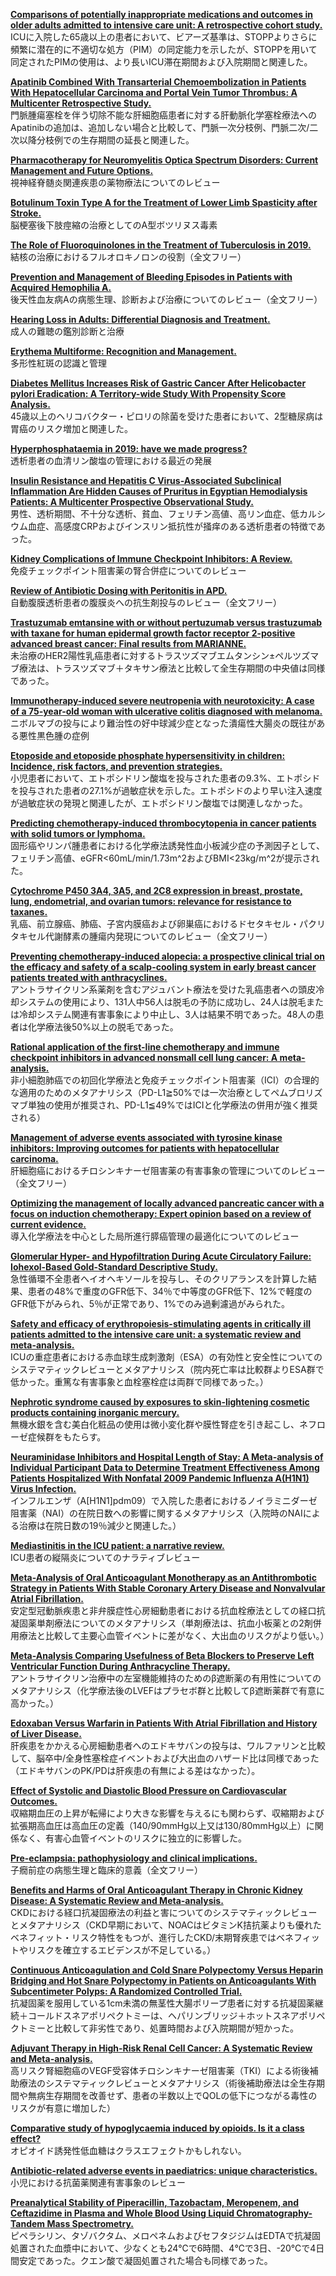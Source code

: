 [**Comparisons of potentially inappropriate medications and outcomes in older adults admitted to intensive care unit: A retrospective cohort study.**](https://www.ncbi.nlm.nih.gov/pubmed/31307964)  
ICUに入院した65歳以上の患者において、ビアーズ基準は、STOPPよりさらに頻繁に潜在的に不適切な処方（PIM）の同定能力を示したが、STOPPを用いて同定されたPIMの使用は、より長いICU滞在期間および入院期間と関連した。

[**Apatinib Combined With Transarterial Chemoembolization in Patients With Hepatocellular Carcinoma and Portal Vein Tumor Thrombus: A Multicenter Retrospective Study.**](https://www.ncbi.nlm.nih.gov/pubmed/31303279)  
門脈腫瘍塞栓を伴う切除不能な肝細胞癌患者に対する肝動脈化学塞栓療法へのApatinibの追加は、追加しない場合と比較して、門脈一次分枝例、門脈二次/二次以降分枝例での生存期間の延長と関連した。

[**Pharmacotherapy for Neuromyelitis Optica Spectrum Disorders: Current Management and Future Options.**](https://www.ncbi.nlm.nih.gov/pubmed/30623348)  
視神経脊髄炎関連疾患の薬物療法についてのレビュー

[**Botulinum Toxin Type A for the Treatment of Lower Limb Spasticity after Stroke.**](https://www.ncbi.nlm.nih.gov/pubmed/30623347)  
脳梗塞後下肢痙縮の治療としてのA型ボツリヌス毒素

[**The Role of Fluoroquinolones in the Treatment of Tuberculosis in 2019.**](https://www.ncbi.nlm.nih.gov/pubmed/30617959)  
結核の治療におけるフルオロキノロンの役割（全文フリー）

[**Prevention and Management of Bleeding Episodes in Patients with Acquired Hemophilia A.**](https://www.ncbi.nlm.nih.gov/pubmed/30542801)  
後天性血友病Aの病態生理、診断および治療についてのレビュー（全文フリー）

[**Hearing Loss in Adults: Differential Diagnosis and Treatment.**](https://www.ncbi.nlm.nih.gov/pubmed/31305044)  
成人の難聴の鑑別診断と治療

[**Erythema Multiforme: Recognition and Management.**](https://www.ncbi.nlm.nih.gov/pubmed/31305041)  
多形性紅斑の認識と管理

[**Diabetes Mellitus Increases Risk of Gastric Cancer After Helicobacter pylori Eradication: A Territory-wide Study With Propensity Score Analysis.**](https://www.ncbi.nlm.nih.gov/pubmed/31296646)  
45歳以上のヘリコバクター・ピロリの除菌を受けた患者において、2型糖尿病は胃癌のリスク増加と関連した。

[**Hyperphosphataemia in 2019: have we made progress?**](https://www.ncbi.nlm.nih.gov/pubmed/31313675)  
透析患者の血清リン酸塩の管理における最近の発展

[**Insulin Resistance and Hepatitis C Virus-Associated Subclinical Inflammation Are Hidden Causes of Pruritus in Egyptian Hemodialysis Patients: A Multicenter Prospective Observational Study.**](https://www.ncbi.nlm.nih.gov/pubmed/31311030)  
男性、透析期間、不十分な透析、貧血、フェリチン高値、高リン血症、低カルシウム血症、高感度CRPおよびインスリン抵抗性が掻痒のある透析患者の特徴であった。

[**Kidney Complications of Immune Checkpoint Inhibitors: A Review.**](https://www.ncbi.nlm.nih.gov/pubmed/31303350)  
免疫チェックポイント阻害薬の腎合併症についてのレビュー

[**Review of Antibiotic Dosing with Peritonitis in APD.**](https://www.ncbi.nlm.nih.gov/pubmed/31296775)  
自動腹膜透析患者の腹膜炎への抗生剤投与のレビュー（全文フリー）

[**Trastuzumab emtansine with or without pertuzumab versus trastuzumab with taxane for human epidermal growth factor receptor 2-positive advanced breast cancer: Final results from MARIANNE.**](https://www.ncbi.nlm.nih.gov/pubmed/31318460)  
未治療のHER2陽性乳癌患者に対するトラスツズマブエムタンシン±ペルツズマブ療法は、トラスツズマブ＋タキサン療法と比較して全生存期間の中央値は同様であった。

[**Immunotherapy-induced severe neutropenia with neurotoxicity: A case of a 75-year-old woman with ulcerative colitis diagnosed with melanoma.**](https://www.ncbi.nlm.nih.gov/pubmed/31315551)  
ニボルマブの投与により難治性の好中球減少症となった潰瘍性大腸炎の既往がある悪性黒色腫の症例

[**Etoposide and etoposide phosphate hypersensitivity in children: Incidence, risk factors, and prevention strategies.**](https://www.ncbi.nlm.nih.gov/pubmed/31315549)  
小児患者において、エトポシドリン酸塩を投与された患者の9.3%、エトポシドを投与された患者の27.1%が過敏症状を示した。エトポシドのより早い注入速度が過敏症状の発現と関連したが、エトポシドリン酸塩では関連しなかった。

[**Predicting chemotherapy-induced thrombocytopenia in cancer patients with solid tumors or lymphoma.**](https://www.ncbi.nlm.nih.gov/pubmed/31315547)  
固形癌やリンパ腫患者における化学療法誘発性血小板減少症の予測因子として、フェリチン高値、eGFR<60mL/min/1.73m^2およびBMI<23kg/m^2が提示された。

[**Cytochrome P450 3A4, 3A5, and 2C8 expression in breast, prostate, lung, endometrial, and ovarian tumors: relevance for resistance to taxanes.**](https://www.ncbi.nlm.nih.gov/pubmed/31309254)  
乳癌、前立腺癌、肺癌、子宮内膜癌および卵巣癌におけるドセタキセル・パクリタキセル代謝酵素の腫瘍内発現についてのレビュー（全文フリー）

[**Preventing chemotherapy-induced alopecia: a prospective clinical trial on the efficacy and safety of a scalp-cooling system in early breast cancer patients treated with anthracyclines.**](https://www.ncbi.nlm.nih.gov/pubmed/31303642)  
アントラサイクリン系薬剤を含むアジュバント療法を受けた乳癌患者への頭皮冷却システムの使用により、131人中56人は脱毛の予防に成功し、24人は脱毛または冷却システム関連有害事象により中止し、3人は結果不明であった。48人の患者は化学療法後50%以上の脱毛であった。

[**Rational application of the first-line chemotherapy and immune checkpoint inhibitors in advanced nonsmall cell lung cancer: A meta-analysis.**](https://www.ncbi.nlm.nih.gov/pubmed/31297962)  
非小細胞肺癌での初回化学療法と免疫チェックポイント阻害薬（ICI）の合理的な適用のためのメタアナリシス（PD-L1≧50%では一次治療としてペムブロリズマブ単独の使用が推奨され、PD-L1≦49%ではICIと化学療法の併用が強く推奨される）

[**Management of adverse events associated with tyrosine kinase inhibitors: Improving outcomes for patients with hepatocellular carcinoma.**](https://www.ncbi.nlm.nih.gov/pubmed/31195212)  
肝細胞癌におけるチロシンキナーゼ阻害薬の有害事象の管理についてのレビュー（全文フリー）

[**Optimizing the management of locally advanced pancreatic cancer with a focus on induction chemotherapy: Expert opinion based on a review of current evidence.**](https://www.ncbi.nlm.nih.gov/pubmed/31163334)  
導入化学療法を中心とした局所進行膵癌管理の最適化についてのレビュー

[**Glomerular Hyper- and Hypofiltration During Acute Circulatory Failure: Iohexol-Based Gold-Standard Descriptive Study.**](https://www.ncbi.nlm.nih.gov/pubmed/31306257)  
急性循環不全患者へイオヘキソールを投与し、そのクリアランスを計算した結果、患者の48%で重度のGFR低下、34％で中等度のGFR低下、12%で軽度のGFR低下がみられ、5％が正常であり、1%でのみ過剰濾過がみられた。

[**Safety and efficacy of erythropoiesis-stimulating agents in critically ill patients admitted to the intensive care unit: a systematic review and meta-analysis.**](https://www.ncbi.nlm.nih.gov/pubmed/31297547)  
ICUの重症患者における赤血球生成刺激剤（ESA）の有効性と安全性についてのシステマティックレビューとメタアナリシス（院内死亡率は比較群よりESA群で低かった。重篤な有害事象と血栓塞栓症は両群で同様であった。）

[**Nephrotic syndrome caused by exposures to skin-lightening cosmetic products containing inorganic mercury.**](https://www.ncbi.nlm.nih.gov/pubmed/31314603)  
無機水銀を含む美白化粧品の使用は微小変化群や膜性腎症を引き起こし、ネフローゼ症候群をもたらす。

[**Neuraminidase Inhibitors and Hospital Length of Stay: A Meta-analysis of Individual Participant Data to Determine Treatment Effectiveness Among Patients Hospitalized With Nonfatal 2009 Pandemic Influenza A(H1N1) Virus Infection.**](https://www.ncbi.nlm.nih.gov/pubmed/31314899)  
インフルエンザ（A[H1N1]pdm09）で入院した患者におけるノイラミニダーゼ阻害薬（NAI）の在院日数への影響に関するメタアナリシス（入院時のNAIによる治療は在院日数の19％減少と関連した。）

[**Mediastinitis in the ICU patient: a narrative review.**](https://www.ncbi.nlm.nih.gov/pubmed/31306791)  
ICU患者の縦隔炎についてのナラティブレビュー

[**Meta-Analysis of Oral Anticoagulant Monotherapy as an Antithrombotic Strategy in Patients With Stable Coronary Artery Disease and Nonvalvular Atrial Fibrillation.**](https://www.ncbi.nlm.nih.gov/pubmed/31311662)  
安定型冠動脈疾患と非弁膜症性心房細動患者における抗血栓療法としての経口抗凝固薬単剤療法についてのメタアナリシス（単剤療法は、抗血小板薬との2剤併用療法と比較して主要心血管イベントに差がなく、大出血のリスクがより低い。）

[**Meta-Analysis Comparing Usefulness of Beta Blockers to Preserve Left Ventricular Function During Anthracycline Therapy.**](https://www.ncbi.nlm.nih.gov/pubmed/31307662)  
アントラサイクリン治療中の左室機能維持のためのβ遮断薬の有用性についてのメタアナリシス（化学療法後のLVEFはプラセボ群と比較してβ遮断薬群で有意に高かった。）

[**Edoxaban Versus Warfarin in Patients With Atrial Fibrillation and History of Liver Disease.**](https://www.ncbi.nlm.nih.gov/pubmed/31296289)  
肝疾患をかかえる心房細動患者へのエドキサバンの投与は、ワルファリンと比較して、脳卒中/全身性塞栓症イベントおよび大出血のハザード比は同様であった（エドキサバンのPK/PDは肝疾患の有無による差はなかった）。

[**Effect of Systolic and Diastolic Blood Pressure on Cardiovascular Outcomes.**](https://www.ncbi.nlm.nih.gov/pubmed/31314968)  
収縮期血圧の上昇が転帰により大きな影響を与えるにも関わらず、収縮期および拡張期高血圧は高血圧の定義（140/90mmHg以上又は130/80mmHg以上）に関係なく、有害心血管イベントのリスクに独立的に影響した。

[**Pre-eclampsia: pathophysiology and clinical implications.**](https://www.ncbi.nlm.nih.gov/pubmed/31307997)  
子癇前症の病態生理と臨床的意義（全文フリー）

[**Benefits and Harms of Oral Anticoagulant Therapy in Chronic Kidney Disease: A Systematic Review and Meta-analysis.**](https://www.ncbi.nlm.nih.gov/pubmed/31307056)  
CKDにおける経口抗凝固療法の利益と害についてのシステマティックレビューとメタアナリシス（CKD早期において、NOACはビタミンK拮抗薬よりも優れたベネフィット・リスク特性をもつが、進行したCKD/末期腎疾患ではベネフィットやリスクを確立するエビデンスが不足している。）

[**Continuous Anticoagulation and Cold Snare Polypectomy Versus Heparin Bridging and Hot Snare Polypectomy in Patients on Anticoagulants With Subcentimeter Polyps: A Randomized Controlled Trial.**](https://www.ncbi.nlm.nih.gov/pubmed/31307055)  
抗凝固薬を服用している1cm未満の無茎性大腸ポリープ患者に対する抗凝固薬継続＋コールドスネアポリペクトミーは、ヘパリンブリッジ＋ホットスネアポリペクトミーと比較して非劣性であり、処置時間および入院期間が短かった。

[**Adjuvant Therapy in High-Risk Renal Cell Cancer: A Systematic Review and Meta-analysis.**](https://www.ncbi.nlm.nih.gov/pubmed/31303430)  
高リスク腎細胞癌のVEGF受容体チロシンキナーゼ阻害薬（TKI）による術後補助療法のシステマティックレビューとメタアナリシス（術後補助療法は全生存期間や無病生存期間を改善せず、患者の半数以上でQOLの低下につながる毒性のリスクが有意に増加した）

[**Comparative study of hypoglycaemia induced by opioids. Is it a class effect?**](https://www.ncbi.nlm.nih.gov/pubmed/31317815)  
オピオイド誘発性低血糖はクラスエフェクトかもしれない。

[**Antibiotic-related adverse events in paediatrics: unique characteristics.**](https://www.ncbi.nlm.nih.gov/pubmed/31305171)  
小児における抗菌薬関連有害事象のレビュー

[**Preanalytical Stability of Piperacillin, Tazobactam, Meropenem, and Ceftazidime in Plasma and Whole Blood Using Liquid Chromatography-Tandem Mass Spectrometry.**](https://www.ncbi.nlm.nih.gov/pubmed/31306394)  
ピペラシリン、タゾバクタム、メロペネムおよびセフタジジムはEDTAで抗凝固処置された血漿中において、少なくとも24℃で6時間、4℃で3日、-20℃で4日間安定であった。クエン酸で凝固処置された場合も同様であった。